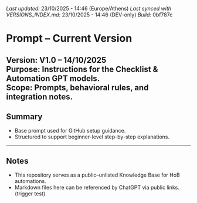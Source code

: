 *Last updated:* 23/10/2025 - 14:46 (Europe/Athens)
*Last synced with VERSIONS_INDEX.md:* 23/10/2025 - 14:46 (DEV-only)
*Build:* 0bf787c

# Prompt – Current Version
**Version:** V1.0 – 14/10/2025  
**Purpose:** Instructions for the Checklist & Automation GPT models.  
**Scope:** Prompts, behavioral rules, and integration notes.
---
## Summary
- Base prompt used for GitHub setup guidance.
- Structured to support beginner-level step-by-step explanations.
---
## Notes
- This repository serves as a public–unlisted Knowledge Base for HoB automations.
- Markdown files here can be referenced by ChatGPT via public links.
(trigger test)

